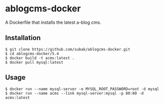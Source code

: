 ablogcms-docker
===============

A Dockerfile that installs the latest a-blog cms.

## Installation

```
$ git clone https://github.com/subak/ablogcms-docker.git
$ cd ablogcms-docker/5.4
$ docker build -t acms:latest .
$ docker pull mysql:latest
```

## Usage

```
$ docker run --name mysql-server -e MYSQL_ROOT_PASSWORD=root -d mysql
$ docker run --name acms --link mysql-server:mysql -p 80:80 -d acms:latest
```
